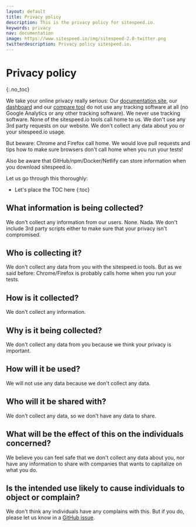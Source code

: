 ```yaml
---
layout: default
title: Privacy policy
description: This is the privacy policy for sitespeed.io.
keywords: privacy
nav: documentation
image: https://www.sitespeed.io/img/sitespeed-2.0-twitter.png
twitterdescription: Privacy policy sitespeed.io.
---
```

# Privacy policy
{:.no_toc}

We take your online privacy really serious: Our [documentation site](https://www.sitespeed.io/), our [dashboard](https://dashboard.sitespeed.io) and our [compare tool](https://compare.sitespeed.io) do not use any tracking software at all (no Google Analytics or any other tracking software). We never use tracking software. None of the sitespeed.io tools call home to us. We don't use any 3rd party requests on our website. We don't collect any data about you or your sitespeed.io usage.

But beware: Chrome and Firefox call home. We would love pull requests and tips how to make sure browsers don't call home when you run your tests! 

Also be aware that GitHub/npm/Docker/Netlify can store information when you download sitespeed.io. 

Let us go through this thoroughly:
* Let's place the TOC here
{:toc}

## What information is being collected?
We don't collect any information from our users. None. Nada. We don't include 3rd party scripts either to make sure that your privacy isn't compromised.

## Who is collecting it?
We don't collect any data from you with the sitespeed.io tools. But as we said before: Chrome/Firefox is probably calls home when you run your tests.

## How is it collected?
We don't collect any information.

## Why is it being collected?
We don't collect any data from you because we think your privacy is important.

## How will it be used?
We will not use any data because we don't collect any data.

## Who will it be shared with?
We don't collect any data, so we don't have any data to share.

## What will be the effect of this on the individuals concerned?
We believe you can feel safe that we don't collect any data about you, nor have any information to share with companies that wants to capitalize on what you do.

## Is the intended use likely to cause individuals to object or complain?
We don't think any individuals have any complains with this. But if you do, please let us know in a [GitHub issue](https://github.com/sitespeedio/sitespeed.io/issues/new). 